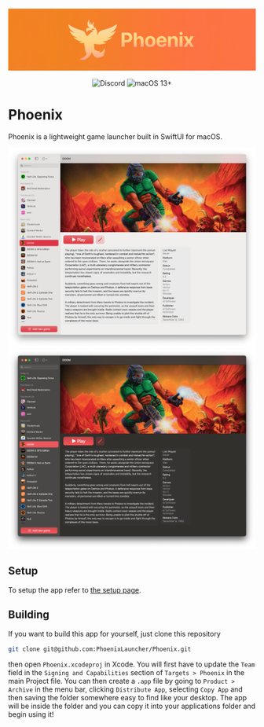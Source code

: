 ![Phoenix's Banner](/Images/phoenix-banner-small.jpg)

<p align="center">
    <img alt="Discord" src="https://img.shields.io/discord/1059670439917527140?style=for-the-badge&logo=discord">
    <img alt="macOS 13+" src="https://img.shields.io/badge/macos-13%2B-brightgreen?style=for-the-badge">

</p>

# Phoenix

Phoenix is a lightweight game launcher built in SwiftUI for macOS. 

![Screenshot of Phoenix in light mode](/Images/phoenix-light-compressed.webp#gh-light-mode-only)
![Screenshot of Phoenix in dark mode](/Images/phoenix-dark-compressed.webp#gh-dark-mode-only)

## Setup

To setup the app refer to [the setup page](./setup.md).

## Building

If you want to build this app for yourself, just clone this repository

```bash
git clone git@github.com:PhoenixLauncher/Phoenix.git
```

then open `Phoenix.xcodeproj` in Xcode. You will first have to update the `Team` field in the `Signing and Capabilities` section of `Targets > Phoenix` in the main Project file. You can then create a `.app` file by going to `Product > Archive` in the menu bar, clicking `Distribute App`, selecting `Copy App` and then saving the folder somewhere easy to find like your desktop. The app will be inside the folder and you can copy it into your applications folder and begin using it!


